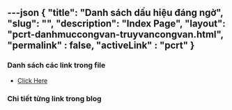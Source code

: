 ---json
{
    "title": "Danh sách dấu hiệu đáng ngờ",
    "slug": "",
    "description": "Index Page",
    "layout": "pcrt-danhmuccongvan-truyvancongvan.html",
    "permalink" : false,
    "activeLink" : "pcrt"
}
---

### Danh sách các link trong file
- [Click Here](./blog-list.html)

### Chi tiết từng link trong blog